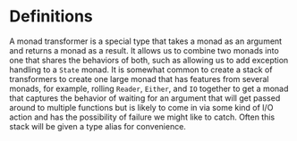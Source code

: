 # Definitions

A monad transformer is a special type that takes a monad as an argument and returns a monad as a result. It allows us to combine two monads into one that shares the behaviors of both, such as allowing us to add exception handling to a `State` monad. It is somewhat common to create a stack of transformers to create one large monad that has features from several monads, for example, rolling `Reader`, `Either`, and `IO` together to get a monad that captures the behavior of waiting for an argument that will get passed around to multiple functions but is likely to come in via some kind of I/O action and has the possibility of failure we might like to catch. Often this stack will be given a type alias for convenience.